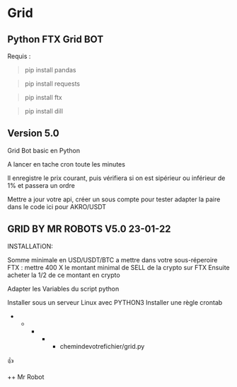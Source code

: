 # Grid
## Python FTX Grid BOT

Requis :

>pip install pandas

>pip install requests

>pip install ftx

>pip install dill



## Version 5.0

Grid Bot basic en Python

A lancer en tache cron toute les minutes

Il enregistre le prix courant, puis vérifiera si on est sipérieur ou inférieur de 1% et passera un ordre

Mettre a jour votre api, créer un sous compte pour tester adapter la paire dans le code ici pour AKRO/USDT



##           GRID BY MR ROBOTS V5.0 23-01-22
INSTALLATiON:

Somme minimale en USD/USDT/BTC a mettre 
dans votre sous-réperoire FTX : 
mettre 400 X le montant minimal de SELL de la crypto sur FTX
Ensuite acheter la 1/2 de ce montant en crypto

Adapter les Variables du script python

Installer sous un serveur Linux avec PYTHON3
Installer une règle crontab
 * * * * * chemindevotrefichier/grid.py



:+1: 

++ Mr Robot
